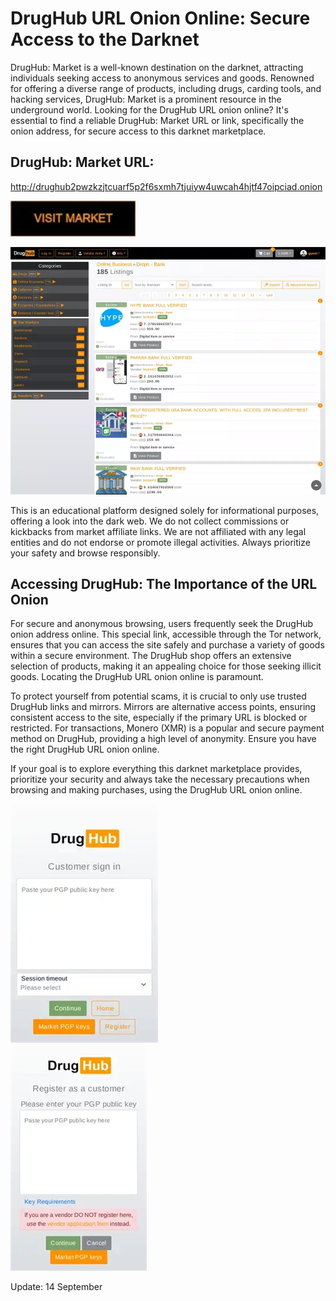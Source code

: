 # DrugHub URL Onion Online: Secure Access to the Darknet

DrugHub: Market is a well-known destination on the darknet, attracting individuals seeking access to anonymous services and goods. Renowned for offering a diverse range of products, including drugs, carding tools, and hacking services, DrugHub: Market is a prominent resource in the underground world. Looking for the DrugHub URL onion online? It's essential to find a reliable DrugHub: Market URL or link, specifically the onion address, for secure access to this darknet marketplace.

## DrugHub: Market URL:

http://drughub2pwzkzjtcuarf5p2f6sxmh7tjuiyw4uwcah4hjtf47oipciad.onion

[<img src="/elements/check.webp" width="200">](http://drughub2pwzkzjtcuarf5p2f6sxmh7tjuiyw4uwcah4hjtf47oipciad.onion)


<a href="http://drughub2pwzkzjtcuarf5p2f6sxmh7tjuiyw4uwcah4hjtf47oipciad.onion"><img src="/elements/see.webp" alt="image" style="max-width: 100%;"><a>

This is an educational platform designed solely for informational purposes, offering a look into the dark web. We do not collect commissions or kickbacks from market affiliate links. We are not affiliated with any legal entities and do not endorse or promote illegal activities. Always prioritize your safety and browse responsibly.

## Accessing DrugHub: The Importance of the URL Onion

For secure and anonymous browsing, users frequently seek the DrugHub onion address online. This special link, accessible through the Tor network, ensures that you can access the site safely and purchase a variety of goods within a secure environment. The DrugHub shop offers an extensive selection of products, making it an appealing choice for those seeking illicit goods. Locating the DrugHub URL onion online is paramount.

To protect yourself from potential scams, it is crucial to only use trusted DrugHub links and mirrors. Mirrors are alternative access points, ensuring consistent access to the site, especially if the primary URL is blocked or restricted. For transactions, Monero (XMR) is a popular and secure payment method on DrugHub, providing a high level of anonymity. Ensure you have the right DrugHub URL onion online.

If your goal is to explore everything this darknet marketplace provides, prioritize your security and always take the necessary precautions when browsing and making purchases, using the DrugHub URL onion online.


<a href="http://drughub2pwzkzjtcuarf5p2f6sxmh7tjuiyw4uwcah4hjtf47oipciad.onion"><img src="/elements/bottom.webp" alt="image" style="max-width: 100%;"><a>  
<a href="http://drughub2pwzkzjtcuarf5p2f6sxmh7tjuiyw4uwcah4hjtf47oipciad.onion"><img src="/elements/part.webp" alt="image" style="max-width: 100%;"><a>

















Update:  14 September